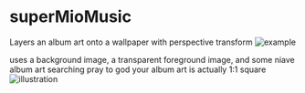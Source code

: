 # superMioMusic
Layers an album art onto a wallpaper with perspective transform 
![example](https://u.teknik.io/HSEhW.png)

uses a background image, a transparent foreground image, and some niave album art searching 
pray to god your album art is actually 1:1 square 
![illustration](https://u.teknik.io/qmdQf.png)
